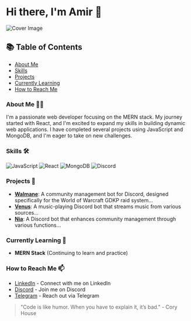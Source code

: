 # Hi there, I'm Amir 👋

![Cover Image](https://example.com/your-cover-image.png)

## 📚 Table of Contents
- [About Me](#about-me-)
- [Skills](#skills-)
- [Projects](#projects-)
- [Currently Learning](#currently-learning-)
- [How to Reach Me](#how-to-reach-me-)

### About Me 👨‍💻
I'm a passionate web developer focusing on the MERN stack. My journey started with React, and I'm excited to expand my skills in building dynamic web applications. I have completed several projects using JavaScript and MongoDB, and I'm eager to take on new challenges.

### Skills 🛠️
![JavaScript](https://img.shields.io/badge/-JavaScript-FFD43B?style=flat-square&logo=javascript&logoColor=black)
![React](https://img.shields.io/badge/-React-61DAFB?style=flat-square&logo=react&logoColor=black)
![MongoDB](https://img.shields.io/badge/-MongoDB-47A248?style=flat-square&logo=mongodb&logoColor=white)
![Discord](https://img.shields.io/badge/-Discord-7289DA?style=flat-square&logo=discord&logoColor=white)

### Projects 🚀
- **[Walmane](https://github.com/Amir-DV/Walmane)**: A community management bot for Discord, designed specifically for the World of Warcraft GDKP raid system...
- **[Venus](https://github.com/Amir-DV/Venus)**: A music-playing Discord bot that streams music from various sources...
- **[Nia](https://github.com/Amir-DV/Nia)**: A Discord bot that enhances community management through various functions...

### Currently Learning 🌱
- **MERN Stack** (Continuing to learn and practice)

### How to Reach Me 📫
- [LinkedIn](#) - Connect with me on LinkedIn
- [Discord](https://discordapp.com/users/856956452740792320) - Join me on Discord
- [Telegram](https://t.me/theamirdv) - Reach out via Telegram

> "Code is like humor. When you have to explain it, it’s bad." - Cory House
